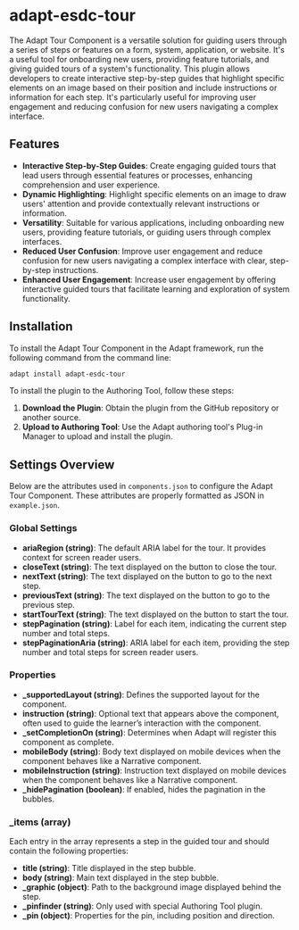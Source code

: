# adapt-esdc-tour

The Adapt Tour Component is a versatile solution for guiding users through a series of steps or features on a form, system, application, or website. It's a useful tool for onboarding new users, providing feature tutorials, and giving guided tours of a system's functionality. This plugin allows developers to create interactive step-by-step guides that highlight specific elements on an image based on their position and include instructions or information for each step. It's particularly useful for improving user engagement and reducing confusion for new users navigating a complex interface.

## Features

- **Interactive Step-by-Step Guides**: Create engaging guided tours that lead users through essential features or processes, enhancing comprehension and user experience.
- **Dynamic Highlighting**: Highlight specific elements on an image to draw users' attention and provide contextually relevant instructions or information.
- **Versatility**: Suitable for various applications, including onboarding new users, providing feature tutorials, or guiding users through complex interfaces.
- **Reduced User Confusion**: Improve user engagement and reduce confusion for new users navigating a complex interface with clear, step-by-step instructions.
- **Enhanced User Engagement**: Increase user engagement by offering interactive guided tours that facilitate learning and exploration of system functionality.

## Installation

To install the Adapt Tour Component in the Adapt framework, run the following command from the command line:

```sh
adapt install adapt-esdc-tour
```

To install the plugin to the Authoring Tool, follow these steps:

1. **Download the Plugin**: Obtain the plugin from the GitHub repository or another source.
2. **Upload to Authoring Tool**: Use the Adapt authoring tool\'s Plug-in Manager to upload and install the plugin.

## Settings Overview

Below are the attributes used in `components.json` to configure the Adapt Tour Component. These attributes are properly formatted as JSON in `example.json`.

### Global Settings

- **ariaRegion (string)**: The default ARIA label for the tour. It provides context for screen reader users.
- **closeText (string)**: The text displayed on the button to close the tour.
- **nextText (string)**: The text displayed on the button to go to the next step.
- **previousText (string)**: The text displayed on the button to go to the previous step.
- **startTourText (string)**: The text displayed on the button to start the tour.
- **stepPagination (string)**: Label for each item, indicating the current step number and total steps.
- **stepPaginationAria (string)**: ARIA label for each item, providing the step number and total steps for screen reader users.

### Properties

- **_supportedLayout (string)**: Defines the supported layout for the component.
- **instruction (string)**: Optional text that appears above the component, often used to guide the learner’s interaction with the component.
- **_setCompletionOn (string)**: Determines when Adapt will register this component as complete.
- **mobileBody (string)**: Body text displayed on mobile devices when the component behaves like a Narrative component.
- **mobileInstruction (string)**: Instruction text displayed on mobile devices when the component behaves like a Narrative component.
- **_hidePagination (boolean)**: If enabled, hides the pagination in the bubbles.

### _items (array)

Each entry in the array represents a step in the guided tour and should contain the following properties:

- **title (string)**: Title displayed in the step bubble.
- **body (string)**: Main text displayed in the step bubble.
- **_graphic (object)**: Path to the background image displayed behind the step.
- **_pinfinder (string)**: Only used with special Authoring Tool plugin.
- **_pin (object)**: Properties for the pin, including position and direction.
